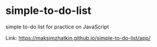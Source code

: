 # simple-to-do-list
simple to-do list for practice on JavaScript

Link: https://maksimzhatkin.github.io/simple-to-do-list/app/
